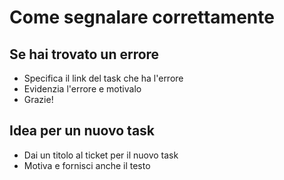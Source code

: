 # Come segnalare correttamente

## Se hai trovato un errore

* Specifica il link del task che ha l'errore
* Evidenzia l'errore e motivalo
* Grazie!

## Idea per un nuovo task

* Dai un titolo al ticket per il nuovo task
* Motiva e fornisci anche il testo
